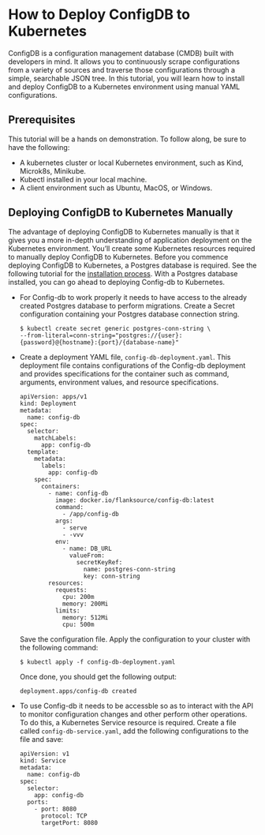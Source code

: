 # How to Deploy ConfigDB to Kubernetes
ConfigDB is a configuration management database (CMDB) built with developers in mind. It allows you to continuously scrape configurations from a variety of sources and traverse those configurations through a simple, searchable JSON tree.
In this tutorial, you will learn how to install and deploy ConfigDB to a Kubernetes environment using manual YAML configurations. 

## Prerequisites
This tutorial will be a hands on demonstration. To follow along, be sure to have the following:

- A kubernetes cluster or local Kubernetes environment, such as Kind, Microk8s, Minikube.
- Kubectl installed in your local machine.
- A client environment such as Ubuntu, MacOS, or Windows. 

## Deploying ConfigDB to Kubernetes Manually 
The advantage of deploying ConfigDB to Kubernetes manually is that it gives you a more in-depth understanding of application deployment on the Kubernetes environment.
You’ll create some Kubernetes resources required to manually deploy ConfigDB to Kubernetes.
Before you commence deploying ConfigDB to Kubernetes, a Postgres database is required. See the following tutorial for the [installation process](https://phoenixnap.com/kb/postgresql-kubernetes).
With a Postgres database installed, you can go ahead to deploying Config-db to Kubernetes.

- For Config-db to work properly it needs to have access to the already created Postgres database to perform migrations. Create a Secret configuration containing your Postgres database connection string. 
    ```
    $ kubectl create secret generic postgres-conn-string \
    --from-literal=conn-string="postgres://{user}:{password}@{hostname}:{port}/{database-name}"
    ```

- Create a deployment YAML file, `config-db-deployment.yaml`. This deployment file contains configurations of the Config-db deployment and provides specifications for the container such as command, arguments, environment values, and resource specifications.

    ```
    apiVersion: apps/v1
    kind: Deployment
    metadata:
      name: config-db
    spec:
      selector:
        matchLabels:
          app: config-db
      template:
        metadata:
          labels:
            app: config-db
        spec:
          containers:
            - name: config-db
              image: docker.io/flanksource/config-db:latest
              command:
                - /app/config-db
              args:
                - serve
                - -vvv
              env:
                - name: DB_URL
                  valueFrom:
                    secretKeyRef:
                      name: postgres-conn-string
                      key: conn-string
            resources:
              requests:
                cpu: 200m
                memory: 200Mi
              limits:
                memory: 512Mi
                cpu: 500m
    ```
    Save the configuration file. Apply the configuration to your cluster with the following command:
    ```
    $ kubectl apply -f config-db-deployment.yaml
    ```
    Once done, you should get the following output:
    ```
    deployment.apps/config-db created
    ```

- To use Config-db it needs to be accessble so as to interact with the API to monitor configuration changes and other perform other operations. To do this, a Kubernetes Service resource is required. 
Create a file called `config-db-service.yaml`, add the following configurations to the file and save:

    ```
    apiVersion: v1
    kind: Service
    metadata:
      name: config-db
    spec:
      selector:
        app: config-db
      ports:
        - port: 8080
          protocol: TCP
          targetPort: 8080
    ```
    
  


